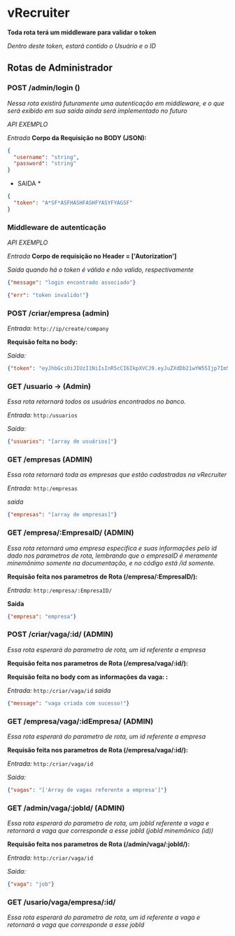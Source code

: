 # vRecruiter

**Toda rota terá um middleware para validar o token**

*Dentro deste token, estará contido o Usuário e o ID*

## Rotas de Administrador

### POST /admin/login ()

*Nessa rota existirá futuramente uma autenticação em middleware, e o que será exibido em sua saida ainda será implementado no futuro*

*API EXEMPLO*

*Entrada*
**Corpo da Requisição no BODY (JSON):**

```json
{
  "username": "string",
  "password": "string"
}
```
* SAIDA *

```json
{
  "token": "A*SF*ASFHASHFASHFYASYFYAGSF"
}
```
### Middleware de autenticação
*API EXEMPLO*

*Entrada*
**Corpo de requisição no Header = ['Autorization']**

*Saída quando há o token é válido e não valido, respectivamente*
```Json 
{"message": "login encontrado associado"}
```
```Json 
{"err": "token invalido!"}
```
### POST /criar/empresa (admin)
*Entrada:* ```http://ip/create/company```

**Requisão feita no body:**

*Saida:* 

```Json 
{"token": "eyJhbGciOiJIUzI1NiIsInR5cCI6IkpXVCJ9.eyJuZXdDb21wYW55Ijp7Im5hbWUiOiJjb3JpbnRoaWFucyBGQyIsImlkIjo1fSwiaWF0IjoxNjgzODEzMDczLCJleHAiOjE5OTkzODkwNzN9QbM8CiWlcZk010H5Gd_kttNy-f_UKS8lPcSklQk5.hAU"}
```
### GET /usuario -> (Admin)
*Essa rota retornará todos os usuários encontrados no banco.*

*Entrada:* ```http:/usuarios```

*Saida:* 

```Json 
{"usuarios": "[array de usuários]"}
```

### GET /empresas (ADMIN)

*Essa rota retornará toda as empresas que estão cadastradas na vRecruiter*

*Entrada:* ```http:/empresas```

*saida*
```Json 
{"empresas": "[array de empresas]"}
```
### GET /empresa/:EmpresaID/ (ADMIN)
*Essa rota retornará uma empresa especifica e suas informações pelo id dado nos parametros de rota, lembrando que o empresaID é meramente minemônimo somente na documentação, e no código está /id somente.*

**Requisão feita nos parametros de Rota (/empresa/:EmpresaID/):**

*Entrada:* ```http:/empresa/:EmpresaID/```

**Saida**
```Json 
{"empresa": "empresa"}
```
### POST /criar/vaga/:id/ (ADMIN)
*Essa rota esperará do parametro de rota, um id referente a empresa*

**Requisão feita nos parametros de Rota (/empresa/vaga/:id/):**

**Requisão feita no body com as informações da vaga:  :**

*Entrada:* ```http:/criar/vaga/id```
*saida*
```Json 
{"message": "vaga criada com sucesso!"}
```
### GET /empresa/vaga/:idEmpresa/ (ADMIN)
*Essa rota esperará do parametro de rota, um id referente a empresa*

**Requisão feita nos parametros de Rota (/empresa/vaga/:id/):**

*Entrada:* ```http:/criar/vaga/id```

*Saida:*
```Json 
{"vagas": "['Array de vagas referente a empresa']"}
```
### GET /admin/vaga/:jobId/ (ADMIN)
*Essa rota esperará do parametro de rota, um jobId referente a vaga e retornará a vaga que corresponde a esse jobId (jobId minemônico (id))*

**Requisão feita nos parametros de Rota (/admin/vaga/:jobId/):**

*Entrada:* ```http:/criar/vaga/id```

*Saida:*
```Json 
{"vaga": "job"}
```
### GET /usario/vaga/empresa/:id/
*Essa rota esperará do parametro de rota, um id referente a vaga e retornará a vaga que corresponde a esse jobId*
